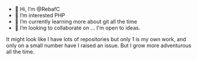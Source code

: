 - 👋 Hi, I’m @RebafC
- 👀 I’m interested PHP
- 🌱 I’m currently learning more about git all the time
- 💞️ I’m looking to collaborate on ... I'm open to ideas.

It might look like I have lots of repositories but only 1 is my own work, and only on a small number have I raised an issue. But I grow more adventurous all the time.
<!---
- 📫 How to reach me ...

RebafC/RebafC is a ✨ special ✨ repository because its `README.md` (this file) appears on your GitHub profile.
You can click the Preview link to take a look at your changes.
--->
